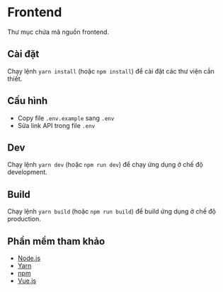 # Frontend
Thư mục chứa mã nguồn frontend.

## Cài đặt
Chạy lệnh `yarn install` (hoặc `npm install`) để cài đặt các thư viện cần thiết.

## Cấu hình
- Copy file `.env.example` sang `.env`
- Sửa link API trong file `.env`

## Dev
Chạy lệnh `yarn dev` (hoặc `npm run dev`) để chạy ứng dụng ở chế độ development.

## Build
Chạy lệnh `yarn build` (hoặc `npm run build`) để build ứng dụng ở chế độ production.

## Phần mềm tham khảo
- [Node.js](https://nodejs.org/)
- [Yarn](https://yarnpkg.com/)
- [npm](https://www.npmjs.com/)
- [Vue.js](https://vuejs.org/)
